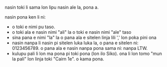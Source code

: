 nasin toki li sama lon lipu nasin ale la, pona a.

nasin pona ken li ni:
- o toki e nimi pu taso. 
- o toki ala e nasin nimi "ali" la o toki e nasin nimi "ale" taso
- sina pana e nimi "la" la o pana ala e sitelen linja lili ',' lon poka pini ona
- nasin nanpa li nasin pi sitelen luka luka la, o pana e sitelen ni: 0123456789. o pana ala e nasin nanpa pona sama ni: nanpa LTW.
- kulupu pali li lon ma pona pi toki pona (lon ilo Siko). ona li lon tomo "mun la pali" lon linja toki "Cairn 1e". o kama pona.
